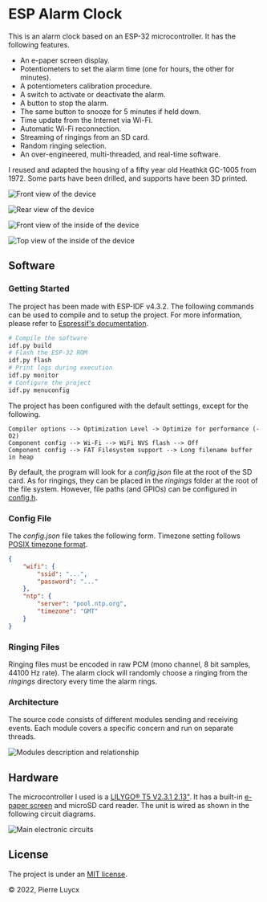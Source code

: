 # ESP Alarm Clock

This is an alarm clock based on an ESP-32 microcontroller. It has the following features.

* An e-paper screen display.
* Potentiometers to set the alarm time (one for hours, the other for minutes).
* A potentiometers calibration procedure.
* A switch to activate or deactivate the alarm.
* A button to stop the alarm.
* The same button to snooze for 5 minutes if held down.
* Time update from the Internet via Wi-Fi.
* Automatic Wi-Fi reconnection.
* Streaming of ringings from an SD card.
* Random ringing selection.
* An over-engineered, multi-threaded, and real-time software.

I reused and adapted the housing of a fifty year old Heathkit GC-1005 from 1972. Some parts have been drilled, and supports have been 3D printed.

![Front view of the device](./docs/picture1.jpg)

![Rear view of the device](./docs/picture2.jpg)

![Front view of the inside of the device](./docs/picture3.jpg)

![Top view of the inside of the device](./docs/picture4.jpg)

## Software

### Getting Started

The project has been made with ESP-IDF v4.3.2. The following commands can be used to compile and to setup the project. For more information, please refer to [Espressif's documentation](https://docs.espressif.com/projects/esp-idf/en/v4.3.2/esp32/index.html).

```sh
# Compile the software
idf.py build
# Flash the ESP-32 ROM
idf.py flash
# Print logs during execution
idf.py monitor
# Configure the project
idf.py menuconfig
```

The project has been configured with the default settings, except for the following.

```
Compiler options --> Optimization Level -> Optimize for performance (-O2)
Component config --> Wi-Fi --> WiFi NVS flash --> Off
Component config --> FAT Filesystem support --> Long filename buffer in heap
```

By default, the program will look for a *config.json* file at the root of the SD card. As for ringings, they can be placed in the *ringings* folder at the root of the file system. However, file paths (and GPIOs) can be configured in [config.h](./main/config.h).

### Config File

The *config.json* file takes the following form. Timezone setting follows [POSIX timezone format](https://www.gnu.org/software/libc/manual/html_node/TZ-Variable.html).

```json
{
    "wifi": {
        "ssid": "...",
        "password": "..."
    },
    "ntp": {
        "server": "pool.ntp.org",
        "timezone": "GMT"
    }
}
```

### Ringing Files

Ringing files must be encoded in raw PCM (mono channel, 8 bit samples, 44100 Hz rate). The alarm clock will randomly choose a ringing from the *ringings* directory every time the alarm rings.

### Architecture

The source code consists of different modules sending and receiving events. Each module covers a specific concern and run on separate threads.

![Modules description and relationship](./docs/architecture.png)

## Hardware

The microcontroller I used is a [LILYGO® T5 V2.3.1 2.13"](./docs/T5_V2.3_2.13.jpg). It has a built-in [e-paper screen](./docs/GDEY0213B74.pdf) and microSD card reader. The unit is wired as shown in the following circuit diagrams.

![Main electronic circuits](./docs/circuits.png)

## License

The project is under an [MIT license](./LICENSE).

© 2022, Pierre Luycx
